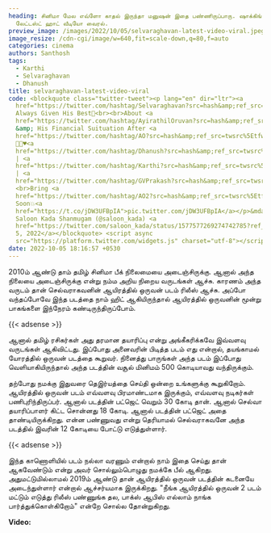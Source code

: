 ```yaml
---
heading: சினிமா மேல எவ்ளோ காதல் இருந்தா மனுஷன் இதை பண்ணிருப்பாரு. ஷாக்கிங்..
  லேட்டஸ்ட் ஹாட் வீடியோ வைரல்.
preview_image: /images/2022/10/05/selvaraghavan-latest-video-viral.jpeg
image_resize: /cdn-cgi/image/w=640,fit=scale-down,q=80,f=auto
categories: cinema
authors: Santhosh
tags:
  - Karthi
  - Selvaraghavan
  - Dhanush
title: selvaraghavan-latest-video-viral
code: <blockquote class="twitter-tweet"><p lang="en" dir="ltr"><a
  href="https://twitter.com/hashtag/Selvaraghavan?src=hash&amp;ref_src=twsrc%5Etfw">#Selvaraghavan</a>
  Always Given His Best💯<br><br>About <a
  href="https://twitter.com/hashtag/AyirathilOruvan?src=hash&amp;ref_src=twsrc%5Etfw">#AyirathilOruvan</a>
  &amp; His Financial Suituation After <a
  href="https://twitter.com/hashtag/AO?src=hash&amp;ref_src=twsrc%5Etfw">#AO</a>
  👏🏽♥️<a
  href="https://twitter.com/hashtag/Dhanush?src=hash&amp;ref_src=twsrc%5Etfw">#Dhanush</a>
  | <a
  href="https://twitter.com/hashtag/Karthi?src=hash&amp;ref_src=twsrc%5Etfw">#Karthi</a>
  | <a
  href="https://twitter.com/hashtag/GVPrakash?src=hash&amp;ref_src=twsrc%5Etfw">#GVPrakash</a>
  <br>Bring <a
  href="https://twitter.com/hashtag/AO2?src=hash&amp;ref_src=twsrc%5Etfw">#AO2</a>
  Soon💥<a
  href="https://t.co/jDW3UFBpIA">pic.twitter.com/jDW3UFBpIA</a></p>&mdash;
  Saloon Kada Shanmugam (@saloon_kada) <a
  href="https://twitter.com/saloon_kada/status/1577577269274742785?ref_src=twsrc%5Etfw">October
  5, 2022</a></blockquote> <script async
  src="https://platform.twitter.com/widgets.js" charset="utf-8"></script>
date: 2022-10-05 18:16:57 +0530
---
```



2010ம் ஆண்டு தாம் தமிழ் சினிமா பீக் நிலைமையை அடைஞ்சிருக்கு. ஆனால் அந்த நிலையை அடைஞ்சிருக்கு என்று நம்ம அறிய நிறைய வருடங்கள் ஆச்சு. காரணம் அந்த வருடம் தான் செல்வராகவனின் ஆயிரத்தில் ஒருவன் படம் ரிலீஸ் ஆச்சு. அப்போ வந்தப்போவே இந்த படத்தை நாம் ஹிட் ஆகியிருந்தால் ஆயிரத்தில் ஒருவனின் மூன்று பாகங்களை இந்நேரம் கண்டிருந்திருப்போம்.

{{< adsense >}}

ஆனால் தமிழ் ரசிகர்கள் அது தரமான தயாரிப்பு என்று அங்கீகரிக்கவே இவ்வளவு வருடங்கள் ஆகிவிட்டது. இப்போது அனைவரின் பிடித்த படம் எது என்றால், தயங்காமல் யோரத்தில் ஒருவன் படத்தை கூறுவர். நினைத்து பாருங்கள் அந்த படம் இப்போது வெளியாகியிருந்தால் அந்த படத்தின் வசூல் மினிமம் 500 கொடியாவது வந்திருக்கும்.

தற்போது நமக்கு இதுவரை தெஇர்யத்தை செய்தி ஒன்றை உங்களுக்கு கூறுகிறோம். ஆயிரத்தில் ஒருவன் படம் எவ்வளவு பிரமாண்டமாக இருக்கும், எவ்வளவு நடிகர்கள் பணிபுரிந்திருப்பர். ஆனால் படத்தின் பட்ஜெட் வெறும் 30 கோடி தான். ஆனால் செல்வா தயாரிப்பாளர் கிட்ட சொன்னது 18 கோடி. ஆனால் படத்தின் பட்ஜெட் அதை தாண்டியிருக்கிறது. என்ன பண்ணுவது என்று தெரியாமல் செல்வராகவனே அந்த படத்தில் இவரின் 12 கோடியை போட்டு எடுத்துள்ளார்.

{{< adsense >}}

இந்த காணொளியில் படம் நல்லா வரணும் என்றால் நாம் இதை செய்து தான் ஆகவேண்டும் என்று அவர் சொல்லும்பொழுது நமக்கே பீல் ஆகிறது. அதுமட்டுமில்லாமல் 2019ம் ஆண்டு தான் ஆயிரத்தில் ஒருவன் படத்தின் கடனையே அடைந்துள்ளார் என்றால் ஆச்சர்யமாக இருக்கிறது. "நீங்க ஆயிரத்தில் ஒருவன் 2 படம் மட்டும் எடுத்து ரிலீஸ் பண்ணுங்க தல, பாக்ஸ் ஆபிஸ் எல்லாம் நாங்க பார்த்துக்கொள்கிறோம்" என்றே சொல்ல தோன்றுகிறது.

**Video:**
